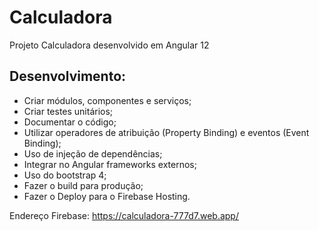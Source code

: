 # Calculadora

Projeto Calculadora desenvolvido em Angular 12

## Desenvolvimento:

- Criar módulos, componentes e serviços;
- Criar testes unitários;
- Documentar o código;
- Utilizar operadores de atribuição (Property Binding) e eventos 
(Event Binding);
- Uso de injeção de dependências;
- Integrar no Angular frameworks externos;
- Uso do bootstrap 4;
- Fazer o build para produção;
- Fazer o Deploy para o Firebase Hosting.

Endereço Firebase: https://calculadora-777d7.web.app/